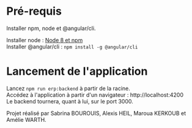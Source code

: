 # Pré-requis  

Installer npm, node et @angular/cli.  

Installer node : [Node 8 et npm](https://nodejs.org/en/)  
Installer @angular/cli : `npm install -g @angular/cli`  

# Lancement de l'application  

Lancez `npm run erp:backend` à partir de la racine.  
Accédez à l'application à partir d'un navigateur : http://localhost:4200  
Le backend tournera, quant à lui, sur le port 3000.  


Projet réalisé par Sabrina BOUROUIS, Alexis HEIL, Maroua KERKOUB et Amélie WARTH.   
